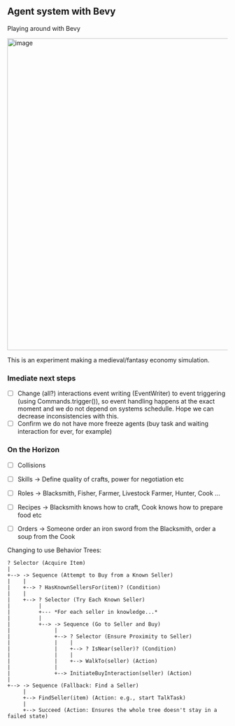 ## Agent system with Bevy

Playing around with Bevy

<img width="1009" height="712" alt="image" src="https://github.com/user-attachments/assets/bf0812c2-9323-4e53-8ad8-000613f6a4e0" />

This is an experiment making a medieval/fantasy economy simulation.

### Imediate next steps

- [ ] Change (all?) interactions event writing (EventWriter) to event triggering (using Commands.trigger()), 
so event handling happens at the exact moment and we do not depend on systems schedulle. 
Hope we can decrease inconsistencies with this.
- [ ] Confirm we do not have more freeze agents (buy task and waiting interaction for ever, for example)

### On the Horizon

- [ ] Collisions
- [ ] Skills -> Define quality of crafts, power for negotiation etc
- [ ] Roles -> Blacksmith, Fisher, Farmer, Livestock Farmer, Hunter, Cook ...
- [ ] Recipes -> Blacksmith knows how to craft, Cook knows how to prepare food etc
- [ ] Orders -> Someone order an iron sword from the Blacksmith, order a soup from the Cook


Changing to use Behavior Trees:

```
? Selector (Acquire Item)
|
+--> -> Sequence (Attempt to Buy from a Known Seller)
|    |
|    +--> ? HasKnownSellersFor(item)? (Condition)
|    |
|    +--> ? Selector (Try Each Known Seller)
|         |
|         +--- *For each seller in knowledge...*
|         |
|         +--> -> Sequence (Go to Seller and Buy)
|              |
|              +--> ? Selector (Ensure Proximity to Seller)
|              |    |
|              |    +--> ? IsNear(seller)? (Condition)
|              |    |
|              |    +--> WalkTo(seller) (Action)
|              |
|              +--> InitiateBuyInteraction(seller) (Action)
|
+--> -> Sequence (Fallback: Find a Seller)
     |
     +--> FindSeller(item) (Action: e.g., start TalkTask)
     |
     +--> Succeed (Action: Ensures the whole tree doesn't stay in a failed state)
```


